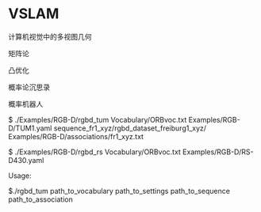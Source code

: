 # VSLAM
计算机视觉中的多视图几何

矩阵论

凸优化

概率论沉思录

概率机器人

$ ./Examples/RGB-D/rgbd_tum Vocabulary/ORBvoc.txt Examples/RGB-D/TUM1.yaml sequence_fr1_xyz/rgbd_dataset_freiburg1_xyz/ Examples/RGB-D/associations/fr1_xyz.txt

$ ./Examples/RGB-D/rgbd_rs Vocabulary/ORBvoc.txt Examples/RGB-D/RS-D430.yaml 

Usage: 

$./rgbd_tum path_to_vocabulary path_to_settings path_to_sequence path_to_association
